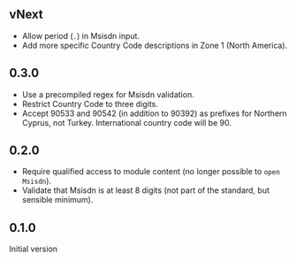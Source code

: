 

## vNext

* Allow period (`.`) in Msisdn input.
* Add more specific Country Code descriptions in Zone 1 (North America).

## 0.3.0

* Use a precompiled regex for Msisdn validation.
* Restrict Country Code to three digits.
* Accept 90533 and 90542 (in addition to 90392) as prefixes for Northern Cyprus, not Turkey. International country code will be 90.

## 0.2.0

* Require qualified access to module content (no longer possible to `open Msisdn`).
* Validate that Msisdn is at least 8 digits (not part of the standard, but sensible minimum).

## 0.1.0

Initial version